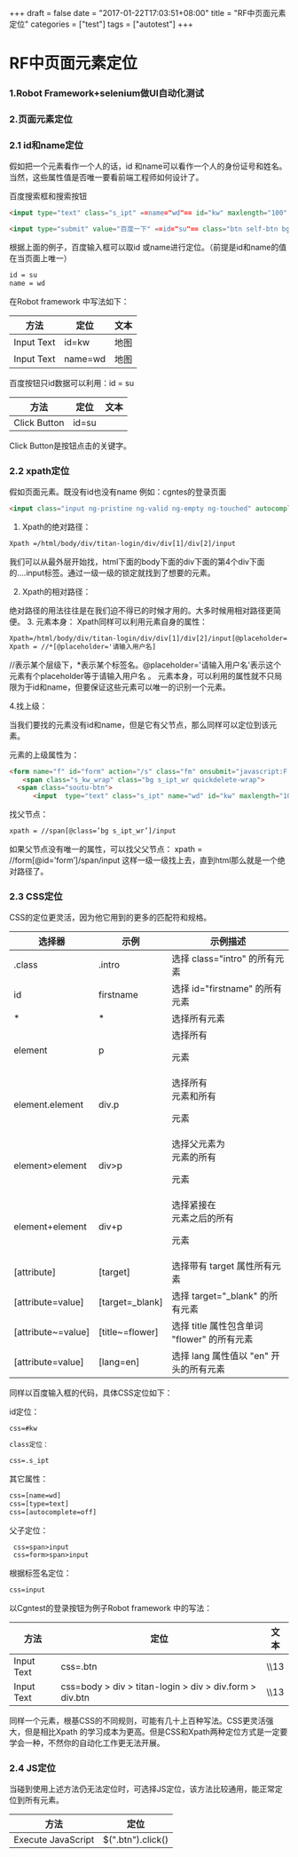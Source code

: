 +++
draft = false
date = "2017-01-22T17:03:51+08:00"
title = "RF中页面元素定位"
categories = ["test"]
tags = ["autotest"]
+++

# RF中页面元素定位
### 1.Robot Framework+selenium做UI自动化测试

### 2.页面元素定位
### 2.1 id和name定位
假如把一个元素看作一个人的话，id 和name可以看作一个人的身份证号和姓名。当然，这些属性值是否唯一要看前端工程师如何设计了。

百度搜索框和搜索按钮
```html
<input type="text" class="s_ipt" ==name="wd"== id="kw" maxlength="100" autocomplete="off">

<input type="submit" value="百度一下" ==id="su"== class="btn self-btn bg s_btn">

```

<!--more-->

根据上面的例子，百度输入框可以取id 或name进行定位。（前提是id和name的值在当页面上唯一）
```html
id = su
name = wd
```
在Robot framework 中写法如下：

方法 | 定位|文本
---|---|---
Input Text | id=kw | 地图| 
Input Text | name=wd |地图| 

百度按钮只id数据可以利用：id = su

方法 | 定位|文本
---|---|---
Click Button | id=su|
Click Button是按钮点击的关键字。
### 2.2 xpath定位
假如页面元素。既没有id也没有name
例如：cgntes的登录页面
```html
<input class="input ng-pristine ng-valid ng-empty ng-touched" autocomplete="off" ng-change="vm.loginFailed=false" ng-model="vm.user.username" placeholder="请输入用户名" autofocus="" ng-keyup="vm.keyUp($event)" tabindex="1" aria-invalid="false" style="">
```
 
1. Xpath的绝对路径：

```html
Xpath =/html/body/div/titan-login/div/div[1]/div[2]/input
```
我们可以从最外层开始找，html下面的body下面的div下面的第4个div下面的....input标签。通过一级一级的锁定就找到了想要的元素。
 
2. Xpath的相对路径：

绝对路径的用法往往是在我们迫不得已的时候才用的。大多时候用相对路径更简便。
3. 元素本身：
Xpath同样可以利用元素自身的属性：

```html
Xpath=/html/body/div/titan-login/div/div[1]/div[2]/input[@placeholder='请输入用户名']
Xpath = //*[@placeholder='请输入用户名]
```

//表示某个层级下，*表示某个标签名。@placeholder='请输入用户名'表示这个元素有个placeholder等于请输入用户名 。
元素本身，可以利用的属性就不只局限为于id和name，但要保证这些元素可以唯一的识别一个元素。
 
4.找上级：

当我们要找的元素没有id和name，但是它有父节点，那么同样可以定位到该元素。

元素的上级属性为：
```html
<form name="f" id="form" action="/s" class="fm" onsubmit="javascript:F.call('ps/sug','pssubmit')">
　　<span class="s_kw_wrap" class="bg s_ipt_wr quickdelete-wrap">
  <span class="soutu-btn">
　　　 <input  type="text" class="s_ipt" name="wd" id="kw" maxlength="100" autocomplete="off">
```
找父节点：

```html
xpath = //span[@class=’bg s_ipt_wr’]/input
```
如果父节点没有唯一的属性，可以找父父节点：
xpath = //form[@id=’form’]/span/input
这样一级一级找上去，直到html那么就是一个绝对路径了。
### 2.3 CSS定位
CSS的定位更灵活，因为他它用到的更多的匹配符和规格。

选择器| 示例|示例描述
---|---|---
.class | .intro|选择 class="intro" 的所有元素||
id|firstname|选择 id="firstname" 的所有元素
*|*|选择所有元素|
element|p|选择所有 <p> 元素|
element.element|div.p|选择所有 <div> 元素和所有 <p> 元素|
element>element|div>p|选择父元素为 <div> 元素的所有 <p> 元素|
element+element|div+p|选择紧接在 <div> 元素之后的所有 <p> 元素|
[attribute]|[target]|选择带有 target 属性所有元素|
[attribute=value]|[target=_blank]|选择 target="_blank" 的所有元素|
[attribute~=value]|[title~=flower]|选择 title 属性包含单词 "flower" 的所有元素|
[attribute=value]|[lang=en]|选择 lang 属性值以 "en" 开头的所有元素|

同样以百度输入框的代码，具体CSS定位如下：

id定位：
```html
css=#kw

class定位：

css=.s_ipt
```

其它属性：
```html
css=[name=wd]
css=[type=text]
css=[autocomplete=off]
```
父子定位：
```html
 css=span>input
 css=form>span>input
```
根据标签名定位：
```html
css=input
```

以Cgntest的登录按钮为例子Robot framework 中的写法：

方法 | 定位|文本
---|---|---
Input Text | css=.btn | \\\13|
Input Text | css=body > div > titan-login > div > div.form > div.btn|\\\13|

同样一个元素，根基CSS的不同规则，可能有几十上百种写法。CSS更灵活强大，但是相比Xpath 的学习成本为更高。但是CSS和Xpath两种定位方式是一定要学会一种，不然你的自动化工作更无法开展。
### 2.4 JS定位
当碰到使用上述方法仍无法定位时，可选择JS定位，该方法比较通用，能正常定位到所有元素。

方法 | 定位
---|---|
Execute JavaScript | $(".btn").click() |

